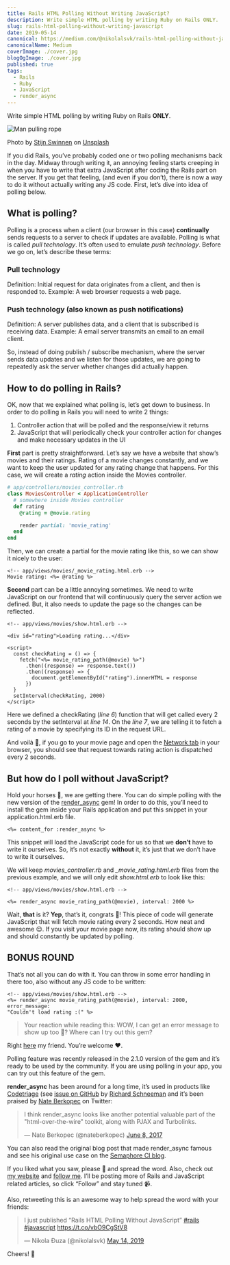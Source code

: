 ```yaml
---
title: Rails HTML Polling Without Writing JavaScript?
description: Write simple HTML polling by writing Ruby on Rails ONLY.
slug: rails-html-polling-without-writing-javascript
date: 2019-05-14
canonical: https://medium.com/@nikolalsvk/rails-html-polling-without-javascript-dc28200d2a71
canonicalName: Medium
coverImage: ./cover.jpg
blogOgImage: ./cover.jpg
published: true
tags:
  - Rails
  - Ruby
  - JavaScript
  - render_async
---
```


Write simple HTML polling by writing Ruby on Rails **ONLY**.

![Man pulling rope](./cover.jpg)

<div class="photo-caption">
Photo by <a href="https://unsplash.com/photos/Q8FHN3qSq2w?utm_source=unsplash&utm_medium=referral&utm_content=creditCopyText">Stijn Swinnen</a> on <a href="https://unsplash.com/search/photos/pull?utm_source=unsplash&utm_medium=referral&utm_content=creditCopyText">Unsplash</a>
</div>

If you did Rails, you’ve probably coded one or two polling mechanisms back in the day. Midway through writing it, an annoying feeling starts creeping in when you have to write that extra JavaScript after coding the Rails part on the server. If you get that feeling, (and even if you don’t), there is now a way to do it without actually writing any JS code. First, let’s dive into idea of polling below.

## What is polling?

Polling is a process when a client (our browser in this case) **continually** sends requests to a server to check if updates are available. Polling is what is called _pull technology_. It’s often used to emulate _push technology_. Before we go on, let’s describe these terms:

### Pull technology

Definition: Initial request for data originates from a client, and then is responded to.
Example: A web browser requests a web page.

### Push technology (also known as push notifications)

Definition: A server publishes data, and a client that is subscribed is receiving data.
Example: A email server transmits an email to an email client.

So, instead of doing publish / subscribe mechanism, where the server sends data updates and we listen for those updates, we are going to repeatedly ask the server whether changes did actually happen.

## How to do polling in Rails?

OK, now that we explained what polling is, let’s get down to business. In order to do polling in Rails you will need to write 2 things:

1. Controller action that will be polled and the response/view it returns
2. JavaScript that will periodically check your controller action for changes and make necessary updates in the UI

**First** part is pretty straightforward. Let’s say we have a website that show’s movies and their ratings. Rating of a movie changes constantly, and we want to keep the user updated for any rating change that happens. For this case, we will create a _rating_ action inside the Movies controller.

```ruby
# app/controllers/movies_controller.rb
class MoviesController < ApplicationController
  # somewhere inside Movies controller
  def rating
    @rating = @movie.rating

    render partial: 'movie_rating'
  end
end
```

Then, we can create a partial for the movie rating like this, so we can show it nicely to the user:

```erb
<!-- app/views/movies/_movie_rating.html.erb -->
Movie rating: <%= @rating %>
```

**Second** part can be a little annoying sometimes. We need to write JavaScript on our frontend that will continuously query the server action we defined. But, it also needs to update the page so the changes can be reflected.

```erb
<!-- app/views/movies/show.html.erb -->

<div id="rating">Loading rating...</div>

<script>
  const checkRating = () => {
    fetch("<%= movie_rating_path(@movie) %>")
      .then((response) => response.text())
      .then((response) => {
        document.getElementById("rating").innerHTML = response
      })
  }
  setInterval(checkRating, 2000)
</script>
```

Here we defined a checkRating (_line 6_) function that will get called every 2 seconds by the setInterval at _line 14_. On the _line 7_, we are telling it to fetch a rating of a movie by specifying its ID in the request URL.

And voilà 🎉, if you go to your movie page and open the [Network tab](https://developers.google.com/web/tools/chrome-devtools/network/) in your browser, you should see that request towards rating action is dispatched every 2 seconds.

## But how do I poll without JavaScript?

Hold your horses 🎠, we are getting there. You can do simple polling with the new version of the [render_async](https://github.com/renderedtext/render_async) gem! In order to do this, you’ll need to install the gem inside your Rails application and put this snippet in your application.html.erb file.

```erb
<%= content_for :render_async %>
```

This snippet will load the JavaScript code for us so that we **don’t** have to write it ourselves. So, it’s not exactly **without** it, it’s just that we don’t have to write it ourselves.

We will keep <i>movies_controller.rb</i> and <i>\_movie_rating.html.erb</i> files from the previous example, and we will only edit <i>show.html.erb</i> to look like this:

```erb
<!-- app/views/movies/show.html.erb -->

<%= render_async movie_rating_path(@movie), interval: 2000 %>
```

Wait, **that** is it? **Yep**, that’s it, congrats 🎉! This piece of code will generate JavaScript that will fetch movie rating every 2 seconds. How neat and awesome 😌. If you visit your movie page now, its rating should show up and should constantly be updated by polling.

## BONUS ROUND

That’s not all you can do with it. You can throw in some error handling in there too, also without any JS code to be written:

```erb
<!-- app/views/movies/show.html.erb -->
<%= render_async movie_rating_path(@movie), interval: 2000, error_message:
"Couldn't load rating :(" %>
```

> Your reaction while reading this: WOW, I can get an error message to show up too 🤯? Where can I try out this gem?

Right [here](https://github.com/renderedtext/render_async) my friend. You’re welcome ❤️.

Polling feature was recently released in the 2.1.0 version of the gem and it’s ready to be used by the community. If you are using polling in your app, you can try out this feature of the gem.

**render_async** has been around for a long time, it’s used in products like [Codetriage](https://www.codetriage.com/) (see [issue on GitHub](https://github.com/codetriage/codetriage/issues/594) by [Richard Schneeman](https://twitter.com/schneems) and it’s been praised by [Nate Berkopec](https://twitter.com/nateberkopec) on Twitter:

<div class="center-box">
<blockquote class="twitter-tweet"><p lang="en" dir="ltr">I think render_async looks like another potential valuable part of the &quot;html-over-the-wire&quot; toolkit, along with PJAX and Turbolinks.</p>&mdash; Nate Berkopec (@nateberkopec) <a href="https://twitter.com/nateberkopec/status/872832015753773057?ref_src=twsrc%5Etfw">June 8, 2017</a></blockquote> <script async src="https://platform.twitter.com/widgets.js" charset="utf-8"></script>
</div>

You can also read the original blog post that made render_async famous and see his original use case on the [Semaphore CI blog](https://semaphoreci.com/blog/2017/06/08/speeding-up-rails-pages-with-render-async.html).

If you liked what you saw, please 👏 and spread the word. Also, check out [my website](http://nikolalsvk.github.io/) and [follow me](https://twitter.com/nikolalsvk). I’ll be posting more of Rails and JavaScript related articles, so click “Follow” and stay tuned 📹.

Also, retweeting this is an awesome way to help spread the word with your friends:

<div class="center-box">
<blockquote class="twitter-tweet tw-align-center"><p lang="en" dir="ltr">I just published “Rails HTML Polling Without JavaScript” <a href="https://twitter.com/hashtag/rails?src=hash&amp;ref_src=twsrc%5Etfw">#rails</a> <a href="https://twitter.com/hashtag/javascript?src=hash&amp;ref_src=twsrc%5Etfw">#javascript</a> <a href="https://t.co/vbO9CgStV8">https://t.co/vbO9CgStV8</a></p>&mdash; Nikola Đuza (@nikolalsvk) <a href="https://twitter.com/nikolalsvk/status/1128302853079089153?ref_src=twsrc%5Etfw">May 14, 2019</a></blockquote> <script async src="https://platform.twitter.com/widgets.js" charset="utf-8"></script>
</div>

Cheers! 🍻
